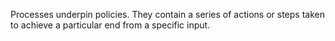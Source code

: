 Processes underpin policies. They contain a series of actions or steps taken to achieve a particular end from a specific input.
